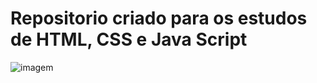 # Repositorio criado para os estudos de HTML, CSS e Java Script

<img aling="center" scr="https://i.pinimg.com/originals/48/db/d3/48dbd3dd282e90737625bda891e34f1b.gif" alt="imagem">
